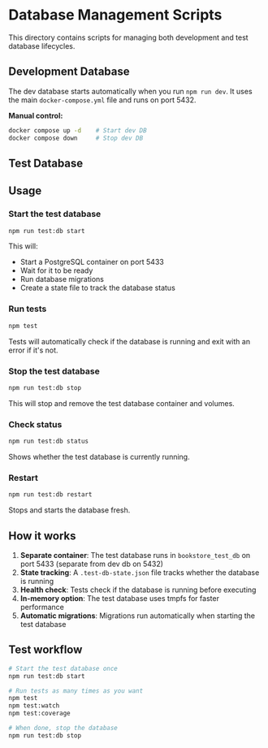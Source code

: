# Database Management Scripts

This directory contains scripts for managing both development and test database lifecycles.

## Development Database

The dev database starts automatically when you run `npm run dev`. It uses the main `docker-compose.yml` file and runs on port 5432.

**Manual control:**
```bash
docker compose up -d    # Start dev DB
docker compose down     # Stop dev DB
```

## Test Database

## Usage

### Start the test database
```bash
npm run test:db start
```

This will:
- Start a PostgreSQL container on port 5433
- Wait for it to be ready
- Run database migrations
- Create a state file to track the database status

### Run tests
```bash
npm test
```

Tests will automatically check if the database is running and exit with an error if it's not.

### Stop the test database
```bash
npm run test:db stop
```

This will stop and remove the test database container and volumes.

### Check status
```bash
npm run test:db status
```

Shows whether the test database is currently running.

### Restart
```bash
npm run test:db restart
```

Stops and starts the database fresh.

## How it works

1. **Separate container**: The test database runs in `bookstore_test_db` on port 5433 (separate from dev db on 5432)
2. **State tracking**: A `.test-db-state.json` file tracks whether the database is running
3. **Health check**: Tests check if the database is running before executing
4. **In-memory option**: The test database uses tmpfs for faster performance
5. **Automatic migrations**: Migrations run automatically when starting the test database

## Test workflow

```bash
# Start the test database once
npm run test:db start

# Run tests as many times as you want
npm test
npm test:watch
npm test:coverage

# When done, stop the database
npm run test:db stop
```

